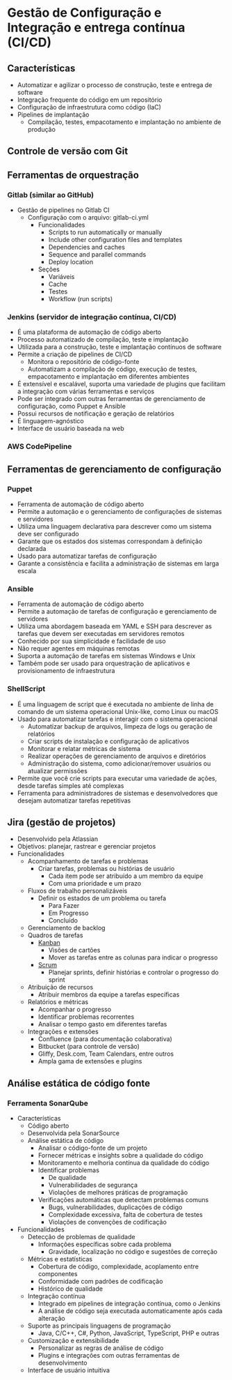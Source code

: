 # Gestão de Configuração e Integração e entrega contínua (CI/CD)

## Características

- Automatizar e agilizar o processo de construção, teste e entrega de software
- Integração frequente do código em um repositório
- Configuração de infraestrutura como código (IaC)
- Pipelines de implantação
  - Compilação, testes, empacotamento e implantação no ambiente de produção

## Controle de versão com Git

## Ferramentas de orquestração

### Gitlab (similar ao GitHub)

- Gestão de pipelines no Gitlab CI
  - Configuração com o arquivo: gitlab-ci.yml
    - Funcionalidades
      - Scripts to run automatically or manually
      - Include other configuration files and templates
      - Dependencies and caches
      - Sequence and parallel commands
      - Deploy location
    - Seções
      - Variáveis
      - Cache
      - Testes
      - Workflow (run scripts)

### Jenkins (servidor de integração contínua, CI/CD)

- É uma plataforma de automação de código aberto
- Processo automatizado de compilação, teste e implantação
- Utilizada para a construção, teste e implantação contínuos de software
- Permite a criação de pipelines de CI/CD
  - Monitora o repositório de código-fonte
  - Automatizam a compilação de código, execução de testes, empacotamento e implantação em diferentes ambientes
- É extensível e escalável, suporta uma variedade de plugins que facilitam a integração com várias ferramentas e serviços
- Pode ser integrado com outras ferramentas de gerenciamento de configuração, como Puppet e Ansible
- Possui recursos de notificação e geração de relatórios
- É linguagem-agnóstico
- Interface de usuário baseada na web

### AWS CodePipeline

## Ferramentas de gerenciamento de configuração

### Puppet

- Ferramenta de automação de código aberto
- Permite a automação e o gerenciamento de configurações de sistemas e servidores
- Utiliza uma linguagem declarativa para descrever como um sistema deve ser configurado
- Garante que os estados dos sistemas correspondam à definição declarada
- Usado para automatizar tarefas de configuração
- Garante a consistência e facilita a administração de sistemas em larga escala

### Ansible

- Ferramenta de automação de código aberto
- Permite a automação de tarefas de configuração e gerenciamento de servidores
- Utiliza uma abordagem baseada em YAML e SSH para descrever as tarefas que devem ser executadas em servidores remotos
- Conhecido por sua simplicidade e facilidade de uso
- Não requer agentes em máquinas remotas
- Suporta a automação de tarefas em sistemas Windows e Unix
- Também pode ser usado para orquestração de aplicativos e provisionamento de infraestrutura

### ShellScript

- É uma linguagem de script que é executada no ambiente de linha de comando de um sistema operacional Unix-like, como Linux ou macOS
- Usado para automatizar tarefas e interagir com o sistema operacional
  - Automatizar backup de arquivos, limpeza de logs ou geração de relatórios
  - Criar scripts de instalação e configuração de aplicativos
  - Monitorar e relatar métricas de sistema
  - Realizar operações de gerenciamento de arquivos e diretórios
  - Administração do sistema, como adicionar/remover usuários ou atualizar permissões
- Permite que você crie scripts para executar uma variedade de ações, desde tarefas simples até complexas
- Ferramenta para administradores de sistemas e desenvolvedores que desejam automatizar tarefas repetitivas

## Jira (gestão de projetos)

- Desenvolvido pela Atlassian
- Objetivos: planejar, rastrear e gerenciar projetos
- Funcionalidades
  - Acompanhamento de tarefas e problemas
    - Criar tarefas, problemas ou histórias de usuário
      - Cada item pode ser atribuído a um membro da equipe
      - Com uma prioridade e um prazo
  - Fluxos de trabalho personalizáveis
    - Definir os estados de um problema ou tarefa
      - Para Fazer
      - Em Progresso
      - Concluído
  - Gerenciamento de backlog
  - Quadros de tarefas
    - [Kanban](/Gestão%20e%20legislação/Metodologias/Agile%20Frameworks/Kanban.md)
      - Visões de cartões
      - Mover as tarefas entre as colunas para indicar o progresso
    - [Scrum](/Gestão%20e%20legislação/Metodologias/Agile%20Frameworks/Scrum.md)
      - Planejar sprints, definir histórias e controlar o progresso do sprint
  - Atribuição de recursos
    - Atribuir membros da equipe a tarefas específicas
  - Relatórios e métricas
    - Acompanhar o progresso
    - Identificar problemas recorrentes
    - Analisar o tempo gasto em diferentes tarefas
  - Integrações e extensões
    - Confluence (para documentação colaborativa)
    - Bitbucket (para controle de versão)
    - Gliffy, Desk.com, Team Calendars, entre outros
    - Ampla gama de extensões e plugins

## Análise estática de código fonte

### Ferramenta SonarQube

- Características
  - Código aberto
  - Desenvolvida pela SonarSource
  - Análise estática de código
    - Analisar o código-fonte de um projeto
    - Fornecer métricas e insights sobre a qualidade do código
    - Monitoramento e melhoria contínua da qualidade do código
    - Identificar problemas
      - De qualidade
      - Vulnerabilidades de segurança
      - Violações de melhores práticas de programação
    - Verificações automáticas que detectam problemas comuns
      - Bugs, vulnerabilidades, duplicações de código
      - Complexidade excessiva, falta de cobertura de testes
      - Violações de convenções de codificação
- Funcionalidades
  - Detecção de problemas de qualidade
    - Informações específicas sobre cada problema
      - Gravidade, localização no código e sugestões de correção
  - Métricas e estatísticas
    - Cobertura de código, complexidade, acoplamento entre componentes
    - Conformidade com padrões de codificação
    - Histórico de qualidade
  - Integração contínua
    - Integrado em pipelines de integração contínua, como o Jenkins
    - A análise de código seja executada automaticamente após cada alteração
  - Suporte as principais linguagens de programação
    - Java, C/C++, C#, Python, JavaScript, TypeScript, PHP e outras
  - Customização e extensibilidade
    - Personalizar as regras de análise de código
    - Plugins e integrações com outras ferramentas de desenvolvimento
  - Interface de usuário intuitiva
